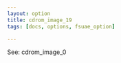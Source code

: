 ```yaml
---
layout: option
title: cdrom_image_19
tags: [docs, options, fsuae_option]

---
```


See: cdrom_image_0

